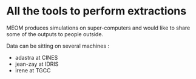 # All the tools to perform extractions

MEOM produces simulations on super-computers and would like to share some of the outputs to people outside.

Data can be sitting on several machines :
  - adastra at CINES
  - jean-zay at IDRIS
  - irene at TGCC

